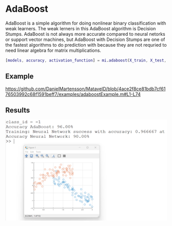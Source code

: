 # AdaBoost
AdaBoost is a simple algorithm for doing nonlinear binary classification with weak learners. The weak lerners in this AdaBoost algorithm is Decision Stumps.
AdaBoost is not always more accurate compared to neural netorks or support vector machines, but AdaBoost with Decision Stumps are one of the fastest algorithms
to do prediction with because they are not requried to need linear algebra for matrix multiplications.

```matlab
[models, accuracy, activation_function] = mi.adaboost(X_train, X_test, y_train, y_test, N);
```

## Example
https://github.com/DanielMartensson/MataveID/blob/4ace2f8ce81bdb7cf6176503992c68f1591beff7/examples/adaboostExample.m#L1-L74

## Results
![Box Jenkins Results](../pictures/AdaBoost_Result.png)
